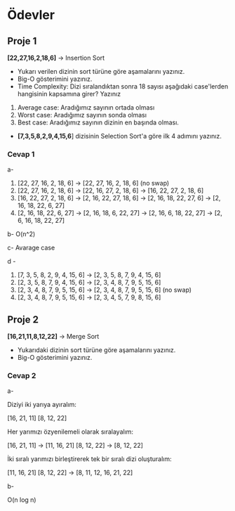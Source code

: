 # Ödevler

## Proje 1

**\[22,27,16,2,18,6\]** -> Insertion Sort

- Yukarı verilen dizinin sort türüne göre aşamalarını yazınız.
- Big-O gösterimini yazınız.
- Time Complexity: Dizi sıralandıktan sonra 18 sayısı aşağıdaki case'lerden hangisinin kapsamına girer? Yazınız

1. Average case: Aradığımız sayının ortada olması
2. Worst case: Aradığımız sayının sonda olması
3. Best case: Aradığımız sayının dizinin en başında olması.

- **\[7,3,5,8,2,9,4,15,6**\] dizisinin Selection Sort'a göre ilk 4 adımını yazınız.

### Cevap 1

a-

1. \[22, 27, 16, 2, 18, 6\] -> \[22, 27, 16, 2, 18, 6\] (no swap)
2. \[22, 27, 16, 2, 18, 6\] -> \[22, 16, 27, 2, 18, 6\] -> \[16, 22, 27, 2, 18, 6\]
3. \[16, 22, 27, 2, 18, 6\] -> \[2, 16, 22, 27, 18, 6\] -> \[2, 16, 18, 22, 27, 6\] -> \[2, 16, 18, 22, 6, 27\]
4. \[2, 16, 18, 22, 6, 27\] -> \[2, 16, 18, 6, 22, 27\] -> \[2, 16, 6, 18, 22, 27\] -> \[2, 6, 16, 18, 22, 27\]

b- O(n^2)

c- Avarage case

d -

1. \[7, 3, 5, 8, 2, 9, 4, 15, 6\] -> \[2, 3, 5, 8, 7, 9, 4, 15, 6\]
2. \[2, 3, 5, 8, 7, 9, 4, 15, 6\] -> \[2, 3, 4, 8, 7, 9, 5, 15, 6\]
3. \[2, 3, 4, 8, 7, 9, 5, 15, 6\] -> \[2, 3, 4, 8, 7, 9, 5, 15, 6\] (no swap)
4. \[2, 3, 4, 8, 7, 9, 5, 15, 6\] -> \[2, 3, 4, 5, 7, 9, 8, 15, 6\]

## Proje 2

**\[16,21,11,8,12,22\]** \-> Merge Sort

- Yukarıdaki dizinin sort türüne göre aşamalarını yazınız.
- Big-O gösterimini yazınız.
  
### Cevap 2

a-

Diziyi iki yarıya ayıralım:

[16, 21, 11] [8, 12, 22]

Her yarımızı özyenilemeli olarak sıralayalım:

[16, 21, 11] -> [11, 16, 21]
[8, 12, 22] -> [8, 12, 22]

İki sıralı yarımızı birleştirerek tek bir sıralı dizi oluşturalım:

[11, 16, 21] [8, 12, 22] -> [8, 11, 12, 16, 21, 22]

b-

O(n log n)
